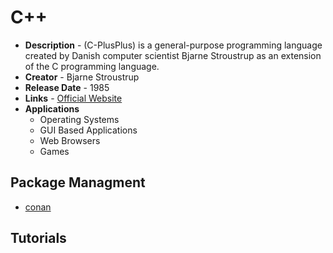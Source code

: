 # C++
- **Description** - (C-PlusPlus) is a general-purpose programming language created by Danish computer scientist Bjarne Stroustrup as an extension of the C programming language.
- **Creator** - Bjarne Stroustrup
- **Release Date** - 1985
- **Links** - [Official Website](https://isocpp.org/)
- **Applications**
  * Operating Systems
  * GUI Based Applications
  * Web Browsers
  * Games
  
  
## Package Managment
* [conan](https://conan.io/)

## Tutorials